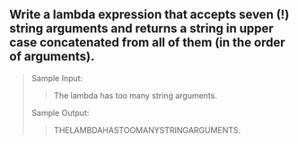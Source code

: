 ## Write a lambda expression that accepts seven (!) string arguments and returns a string in upper case concatenated from all of them (in the order of arguments).

> Sample Input:
>> The lambda has too many string arguments.
>
>Sample Output:
>> THELAMBDAHASTOOMANYSTRINGARGUMENTS.